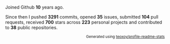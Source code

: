 Joined Github **10** years ago.

Since then I pushed **3291** commits, opened **35** issues, submitted **104** pull requests, received **700** stars across **223** personal projects and contributed to **38** public repositories.

<p align="right"><sub>Generated using <a href="https://github.com/marketplace/actions/profile-readme-stats">teoxoy/profile-readme-stats</a></sub></p>
